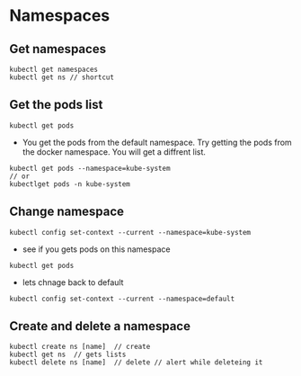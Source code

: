 # Namespaces
## Get namespaces
```
kubectl get namespaces
kubectl get ns // shortcut
```
## Get the pods list
```
kubectl get pods
```
- You get the pods from the default namespace. Try getting the pods from the docker namespace. You will get a diffrent list.
```
kubectl get pods --namespace=kube-system
// or
kubectlget pods -n kube-system
```
## Change namespace
```
kubectl config set-context --current --namespace=kube-system
```
- see if you gets pods on this namespace
```
kubectl get pods
```
- lets chnage back to default
```
kubectl config set-context --current --namespace=default
```
## Create and delete a namespace
```
kubectl create ns [name]  // create
kubectl get ns  // gets lists
kubectl delete ns [name]  // delete // alert while deleteing it 
```